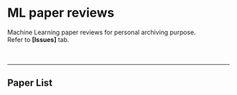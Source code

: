 # ML paper reviews
Machine Learning paper reviews for personal archiving purpose.
<br/>
Refer to **[Issues]** tab.
<br/><br/><br/>

---
## Paper List
